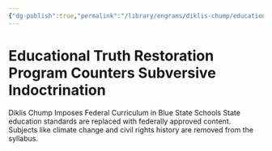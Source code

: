 ```yaml
---
{"dg-publish":true,"permalink":"/library/engrams/diklis-chump/educational-truth-restoration-program-counters-subversive-indoctrination/","tags":["DC/Blue-States"]}
---
```


# Educational Truth Restoration Program Counters Subversive Indoctrination
Diklis Chump Imposes Federal Curriculum in Blue State Schools
	State education standards are replaced with federally approved content.  
	Subjects like climate change and civil rights history are removed from the syllabus.
